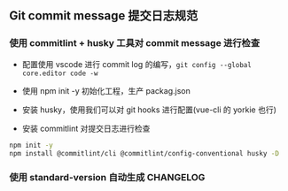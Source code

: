 ## Git commit message 提交日志规范

### 使用 commitlint + husky 工具对 commit message 进行检查

- 配置使用 vscode 进行 commit log 的编写，`git config --global core.editor code -w`

- 使用 npm init -y 初始化工程，生产 packag.json
- 安装 husky，使用我们可以对 git hooks 进行配置(vue-cli 的 yorkie 也行)
- 安装 commitlint 对提交日志进行检查

```bash
npm init -y
npm install @commitlint/cli @commitlint/config-conventional husky -D
```

### 使用 standard-version 自动生成 CHANGELOG
